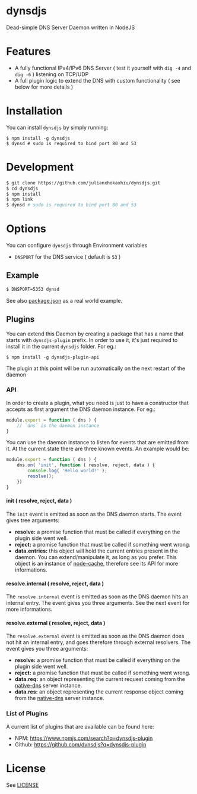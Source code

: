 # dynsdjs
Dead-simple DNS Server Daemon written in NodeJS

# Features
- A fully functional IPv4/IPv6 DNS Server ( test it yourself with `dig -4` and `dig -6` ) listening on TCP/UDP
- A full plugin logic to extend the DNS with custom functionality ( see below for more details )

# Installation

You can install `dynsdjs` by simply running:

```shell
$ npm install -g dynsdjs
$ dynsd # sudo is required to bind port 80 and 53
```

# Development

```bash
$ git clone https://github.com/julianxhokaxhiu/dynsdjs.git
$ cd dynsdjs
$ npm install
$ npm link
$ dynsd # sudo is required to bind port 80 and 53
```

# Options
You can configure `dynsdjs` through Environment variables

- `DNSPORT` for the DNS service ( default is `53` )

## Example

```bash
$ DNSPORT=5353 dynsd
```
See also [package.json](package.json#L17) as a real world example.

## Plugins

You can extend this Daemon by creating a package that has a name that starts with `dynsdjs-plugin` prefix. In order to use it, it's just required to install it in the current `dynsdjs` folder. For eg.:

```
$ npm install -g dynsdjs-plugin-api
```

The plugin at this point will be run automatically on the next restart of the daemon

### API

In order to create a plugin, what you need is just to have a constructor that accepts as first argument the DNS daemon instance. For eg.:

```javascript
module.export = function ( dns ) {
    // `dns` is the daemon instance
}
```

You can use the daemon instance to listen for events that are emitted from it. At the current state there are three known events. An example would be:

```javascript
module.export = function ( dns ) {
    dns.on( 'init', function ( resolve, reject, data ) {
        console.log( 'Hello world!' );
      	resolve();
    })
}
```



#### init ( resolve, reject, data )

The `init` event is emitted as soon as the DNS daemon starts. The event gives tree arguments:

- **resolve:** a promise function that must be called if everything on the plugin side went well.
- **reject:** a promise function that must be called if something went wrong.
- **data.entries:** this object will hold the current entries present in the daemon. You can extend/manipulate it, as long as you prefer. This object is an instance of [node-cache](https://www.npmjs.com/package/node-cache), therefore see its API for more informations.

#### resolve.internal ( resolve, reject, data )

The `resolve.internal` event is emitted as soon as the DNS daemon hits an internal entry. The event gives you three arguments. See the next event for more informations.

#### resolve.external ( resolve, reject, data )

The `resolve.external` event is emitted as soon as the DNS daemon does not hit an internal entry, and goes therefore through external resolvers. The event gives you three arguments:

- **resolve:** a promise function that must be called if everything on the plugin side went well.
- **reject:** a promise function that must be called if something went wrong.
- **data.req:** an object representing the current request coming from the [native-dns](https://www.npmjs.com/package/native-dns) server instance.
- **data.res:** an object representing the current response object coming from the [native-dns](https://www.npmjs.com/package/native-dns) server instance.

### List of Plugins

A current list of plugins that are available can be found here:

- NPM: https://www.npmjs.com/search?q=dynsdjs-plugin
- Github: https://github.com/dynsdjs?q=dynsdjs-plugin

# License

See [LICENSE](LICENSE)

